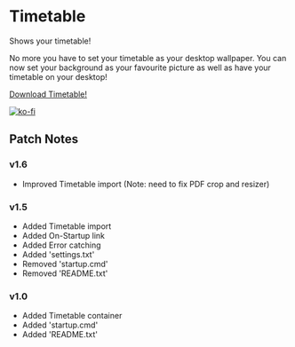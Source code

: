 # Timetable
Shows your timetable!

No more you have to set your timetable as your desktop wallpaper. You can now set your background as your favourite picture as well as have your timetable on your desktop!

[Download Timetable!](https://bluejay113.github.io/timetable/Timetable.exe)

[![ko-fi](https://www.ko-fi.com/img/githubbutton_sm.svg)](https://ko-fi.com/O4O51FAUE)

## Patch Notes

### v1.6
- Improved Timetable import (Note: need to fix PDF crop and resizer)

### v1.5
- Added Timetable import
- Added On-Startup link
- Added Error catching
- Added 'settings.txt'
- Removed 'startup.cmd'
- Removed 'README.txt'

### v1.0
- Added Timetable container
- Added 'startup.cmd'
- Added 'README.txt'

